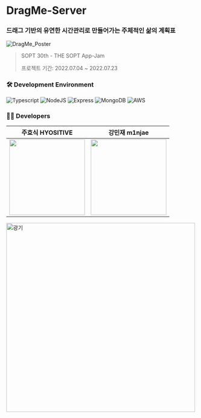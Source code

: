 # DragMe-Server 
### 드래그 기반의 유연한 시간관리로 만들어가는 주체적인 삶의 계획표

![DragMe_Poster](https://user-images.githubusercontent.com/21357387/177603982-fe71f427-46ce-4082-a561-343c9fe8ae14.png)


> SOPT 30th - THE SOPT App-Jam </b>
>
> 프로젝트 기간: 2022.07.04 ~ 2022.07.23

### 🛠 Development Environment
![Typescript](https://img.shields.io/badge/Typescript-3178C6?style=for-the-badge&logo=typescript&logoColor=white)
![NodeJS](https://img.shields.io/badge/Node.js-6DA55F?style=for-the-badge&logo=node.js&logoColor=white)
![Express](https://img.shields.io/badge/Express-000000?style=for-the-badge&logo=express&logoColor=white)
![MongoDB](https://img.shields.io/badge/MongoDB-47A248.svg?style=for-the-badge&logo=mongodb&logoColor=white) 
![AWS](https://img.shields.io/badge/AWS-%23FF9900.svg?style=for-the-badge&logo=amazon-aws&logoColor=white)

### 🧑‍💻 Developers   
| 주효식 HYOSITIVE | 강민재 m1njae |
| :---: | :---: |
|<a href="https://github.com/HYOSITIVE"><img src="https://user-images.githubusercontent.com/21357387/177687634-9498573e-7d2b-42f5-b312-66183e9593f3.jpg" width="200px" height="200px" />|<a href="https://github.com/m1njae"><img src ="https://user-images.githubusercontent.com/21357387/177687625-92731611-1e29-41e0-9e87-8bc3ef1ddac3.jpg" width = "200px" height="200px" />
<img width="500" alt="광기" src="https://user-images.githubusercontent.com/21357387/177604314-2c322887-4e75-4c12-8b67-37e40173af19.png">

